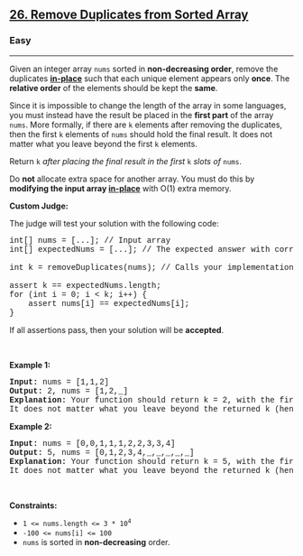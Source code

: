 <h2><a href="https://leetcode.com/problems/remove-duplicates-from-sorted-array/">26. Remove Duplicates from Sorted Array</a></h2><h3>Easy</h3><hr><div><p>Given an integer array <code style="font-family: monospace, Bangla253, sans-serif;">nums</code> sorted in <strong>non-decreasing order</strong>, remove the duplicates <a href="https://en.wikipedia.org/wiki/In-place_algorithm" target="_blank"><strong>in-place</strong></a> such that each unique element appears only <strong>once</strong>. The <strong>relative order</strong> of the elements should be kept the <strong>same</strong>.</p>

<p>Since it is impossible to change the length of the array in some languages, you must instead have the result be placed in the <strong>first part</strong> of the array <code style="font-family: monospace, Bangla253, sans-serif;">nums</code>. More formally, if there are <code style="font-family: monospace, Bangla253, sans-serif;">k</code> elements after removing the duplicates, then the first <code style="font-family: monospace, Bangla253, sans-serif;">k</code> elements of <code style="font-family: monospace, Bangla253, sans-serif;">nums</code>&nbsp;should hold the final result. It does not matter what you leave beyond the first&nbsp;<code style="font-family: monospace, Bangla253, sans-serif;">k</code>&nbsp;elements.</p>

<p>Return <code style="font-family: monospace, Bangla253, sans-serif;">k</code><em> after placing the final result in the first </em><code style="font-family: monospace, Bangla253, sans-serif;">k</code><em> slots of </em><code style="font-family: monospace, Bangla253, sans-serif;">nums</code>.</p>

<p>Do <strong>not</strong> allocate extra space for another array. You must do this by <strong>modifying the input array <a href="https://en.wikipedia.org/wiki/In-place_algorithm" target="_blank">in-place</a></strong> with O(1) extra memory.</p>

<p><strong>Custom Judge:</strong></p>

<p>The judge will test your solution with the following code:</p>

<pre style="font-family: SFMono-Regular, Consolas, &quot;Liberation Mono&quot;, Menlo, Courier, monospace, Bangla253, sans-serif;">int[] nums = [...]; // Input array
int[] expectedNums = [...]; // The expected answer with correct length

int k = removeDuplicates(nums); // Calls your implementation

assert k == expectedNums.length;
for (int i = 0; i &lt; k; i++) {
    assert nums[i] == expectedNums[i];
}
</pre>

<p>If all assertions pass, then your solution will be <strong>accepted</strong>.</p>

<p>&nbsp;</p>
<p><strong>Example 1:</strong></p>

<pre style="font-family: SFMono-Regular, Consolas, &quot;Liberation Mono&quot;, Menlo, Courier, monospace, Bangla253, sans-serif;"><strong>Input:</strong> nums = [1,1,2]
<strong>Output:</strong> 2, nums = [1,2,_]
<strong>Explanation:</strong> Your function should return k = 2, with the first two elements of nums being 1 and 2 respectively.
It does not matter what you leave beyond the returned k (hence they are underscores).
</pre>

<p><strong>Example 2:</strong></p>

<pre style="font-family: SFMono-Regular, Consolas, &quot;Liberation Mono&quot;, Menlo, Courier, monospace, Bangla253, sans-serif;"><strong>Input:</strong> nums = [0,0,1,1,1,2,2,3,3,4]
<strong>Output:</strong> 5, nums = [0,1,2,3,4,_,_,_,_,_]
<strong>Explanation:</strong> Your function should return k = 5, with the first five elements of nums being 0, 1, 2, 3, and 4 respectively.
It does not matter what you leave beyond the returned k (hence they are underscores).
</pre>

<p>&nbsp;</p>
<p><strong>Constraints:</strong></p>

<ul>
	<li><code style="font-family: monospace, Bangla253, sans-serif;">1 &lt;= nums.length &lt;= 3 * 10<sup>4</sup></code></li>
	<li><code style="font-family: monospace, Bangla253, sans-serif;">-100 &lt;= nums[i] &lt;= 100</code></li>
	<li><code style="font-family: monospace, Bangla253, sans-serif;">nums</code> is sorted in <strong>non-decreasing</strong> order.</li>
</ul>
</div>